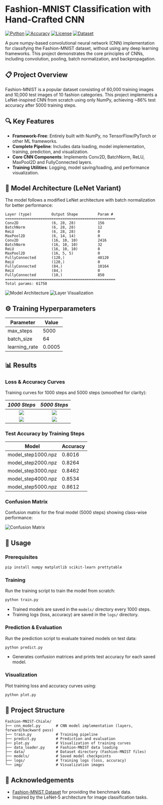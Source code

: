# Fashion-MNIST Classification with Hand-Crafted CNN

[![Python](https://img.shields.io/badge/Python-3.8%2B-blue.svg)](https://www.python.org/) [![Accuracy](https://img.shields.io/badge/Max_Accuracy-86.12%25-brightgreen.svg)](#results) [![License](https://img.shields.io/badge/License-MIT-yellow.svg)](LICENSE) [![Dataset](https://img.shields.io/badge/Dataset-Fashion--MNIST-orange.svg)](https://github.com/zalandoresearch/fashion-mnist)

A pure numpy-based convolutional neural network (CNN) implementation for classifying the Fashion-MNIST dataset, without using any deep learning frameworks. This project demonstrates the core principles of CNNs, including convolution, pooling, batch normalization, and backpropagation.


## 📋 Project Overview
Fashion-MNIST is a popular dataset consisting of 60,000 training images and 10,000 test images of 10 fashion categories. This project implements a LeNet-inspired CNN from scratch using only NumPy, achieving ~86% test accuracy after 5000 training steps.


## 🔍 Key Features
- **Framework-Free**: Entirely built with NumPy, no TensorFlow/PyTorch or other ML frameworks.
- **Complete Pipeline**: Includes data loading, model implementation, training, prediction, and visualization.
- **Core CNN Components**: Implements Conv2D, BatchNorm, ReLU, MaxPool2D and FullyConnected layers.
- **Training Utilities**: Logging, model saving/loading, and performance visualization.


## 🧱 Model Architecture (LeNet Variant)
The model follows a modified LeNet architecture with batch normalization for better performance:
```
Layer (type)         Output Shape         Param #
==================================================
Conv2D               (6, 28, 28)          156
BatchNorm            (6, 28, 28)          12
ReLU                 (6, 28, 28)          0
MaxPool2D            (6, 14, 14)          0
Conv2D               (16, 10, 10)         2416
BatchNorm            (16, 10, 10)         32
ReLU                 (16, 10, 10)         0
MaxPool2D            (16, 5, 5)           0
FullyConnected       (120,)               48120
ReLU                 (120,)               0
FullyConnected       (84,)                10164
ReLU                 (84,)                0
FullyConnected       (10,)                850
==================================================
Total params: 61750
```

![Model Architecture](https://cdn.jsdelivr.net/gh/Nuyoahwjl/Fashion-MNIST-Chiale/img/1.png)
![Layer Visualization](https://cdn.jsdelivr.net/gh/Nuyoahwjl/Fashion-MNIST-Chiale/img/2.png)


## ⚙️ Training Hyperparameters
| Parameter         | Value    |
|-------------------|----------|
| max_steps         | 5000     |
| batch_size        | 64       |
| learning_rate     | 0.0005   |


## 📊 Results

### Loss & Accuracy Curves
Training curves for 1000 steps and 5000 steps (smoothed for clarity):

| *1000 Steps*     | *5000 Steps*     |
|:----------------:|:----------------:|
| ![](https://cdn.jsdelivr.net/gh/Nuyoahwjl/Fashion-MNIST-Chiale/img/5.png) | ![](https://cdn.jsdelivr.net/gh/Nuyoahwjl/Fashion-MNIST-Chiale/img/3.png) |
| ![](https://cdn.jsdelivr.net/gh/Nuyoahwjl/Fashion-MNIST-Chiale/img/6.png) | ![](https://cdn.jsdelivr.net/gh/Nuyoahwjl/Fashion-MNIST-Chiale/img/4.png) |


### Test Accuracy by Training Steps
| Model               | Accuracy |
|---------------------|----------|
| model_step1000.npz  | 0.8016   |
| model_step2000.npz  | 0.8264   |
| model_step3000.npz  | 0.8462   |
| model_step4000.npz  | 0.8534   |
| model_step5000.npz  | 0.8612   |


### Confusion Matrix
Confusion matrix for the final model (5000 steps) showing class-wise performance:

![Confusion Matrix](https://cdn.jsdelivr.net/gh/Nuyoahwjl/Fashion-MNIST-Chiale/img/7.png)


## 🚀 Usage

### Prerequisites
```bash
pip install numpy matplotlib scikit-learn prettytable
```

### Training
Run the training script to train the model from scratch:
```bash
python train.py
```
- Trained models are saved in the `models/` directory every 1000 steps.
- Training logs (loss, accuracy) are saved in the `logs/` directory.


### Prediction & Evaluation
Run the prediction script to evaluate trained models on test data:
```bash
python predict.py
```
- Generates confusion matrices and prints test accuracy for each saved model.


### Visualization
Plot training loss and accuracy curves using:
```bash
python plot.py
```


## 📁 Project Structure
```
Fashion-MNIST-Chiale/
├── cnn_model.py       # CNN model implementation (layers, forward/backward pass)
├── train.py           # Training pipeline
├── predict.py         # Prediction and evaluation
├── plot.py            # Visualization of training curves
├── data_loader.py     # Fashion-MNIST data loading
├── data/              # Dataset directory (Fashion-MNIST files)
├── models/            # Saved model checkpoints
├── logs/              # Training logs (loss, accuracy)
└── img/               # Visualization images
```


## 🙌 Acknowledgements
- [Fashion-MNIST Dataset](https://github.com/zalandoresearch/fashion-mnist) for providing the benchmark data.
- Inspired by the LeNet-5 architecture for image classification tasks.
